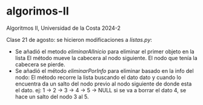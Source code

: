 # algorimos-II
Algoritmos II, Universidad de la Costa 2024-2

Clase 21 de agosto: se hicieron modificaciones a _listas.py_: 
* Se añadió el metodo _eliminarAlInicio_ para eliminar el primer objeto en la lista
    El método mueve la cabecera al nodo siguiente. El nodo que tenía la cabecera se pierde.
* Se añadió el método _eliminarPorInfo_ para eliminar basado en la info del nodo:
    El método recorre la lista buscando el dato dato y cuando lo encuentra da un salto del nodo previo al nodo siguiente de donde esta el dato.
    ej: 1 -> 2 -> 3 -> 4 -> 5 -> NULL 
    si se va a borrar el dato 4, se hace un salto del nodo 3 al 5.